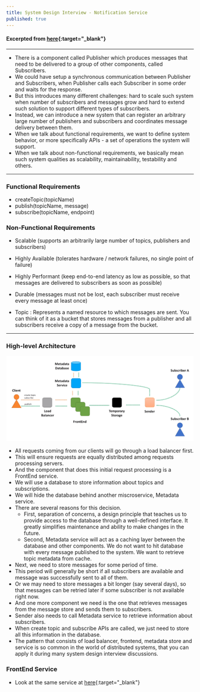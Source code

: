 ```yaml
---
title: System Design Interview - Notification Service
published: true
---
```


#### Excerpted from [here](https://youtu.be/bBTPZ9NdSk8){:target="_blank"}

-----------------------

- There is a component called Publisher which produces messages that need to be delivered to a group of other components, called Subscribers.
- We could have setup a synchronous communication between Publisher and Subscribers, when Publisher calls each Subscriber in some order and waits for the response.
- But this introduces many different challenges: hard to scale such system when number of subscribers and messages grow and hard to extend such solution to support different types of subscribers.
- Instead, we can introduce a new system that can register an arbitrary large number of publishers and subscribers and coordinates message delivery between them.
- When we talk about functional requirements, we want to define system behavior, or more specifically APIs - a set of operations the system will support.
- When we talk about non-functional requirements, we basically mean such system qualities as scalability, maintainability, testability and others.

-----------------------

### Functional Requirements
- createTopic(topicName) 
- publish(topicName, message)
- subscribe(topicName, endpoint) 

### Non-Functional Requirements
- Scalable (supports an arbitrarily large number of topics, publishers and subscribers)
- Highly Available (tolerates hardware / network failures, no single point of failure)
- Highly Performant (keep end-to-end latency as low as possible, so that messages are delivered to subscribers as soon as possible)
- Durable (messages must not be lost, each subscriber must receive every message at least once)

- Topic : Represents a named resource to which messages are sent. You can think of it as a bucket that stores messages from a publisher and all subscribers receive a copy of a message from the bucket.

-----------------------

### High-level Architecture

![High-level Architecture](../assets/ns_hla.png)

- All requests coming from our clients will go through a load balancer first.
- This will ensure requests are equally distributed among requests processing servers.
- And the component that does this initial request processing is a FrontEnd service.
- We will use a database to store information about topics and subscriptions.
- We will hide the database behind another miscroservice, Metadata service.
- There are several reasons for this decision.
  - First, separation of concerns, a design principle that teaches us to provide access to the database through a well-defined interface. It greatly simplifies maintenance and ability to make changes in the future.
  - Second, Metadata service will act as a caching layer between the database and other components. We do not want to hit database with every message published to the system. We want to retrieve topic metadata from cache.
- Next, we need to store messages for some period of time.
- This period will generally be short if all subscribers are available and message was successfully sent to all of them.
- Or we may need to store messages a bit longer (say several days), so that messages can be retried later if some subscriber is not available right now.
- And one more component we need is the one that retrieves messages from the message store and sends them to subscribers.
- Sender also needs to call Metadata service to retrieve information about subscribers.
- When create topic and subscribe APIs are called, we just need to store all this information in the database.
- The pattern that consists of load balancer, frontend, metadata store and service is so common in the world of distributed systems, that you can apply it during many system design interview discussions.

### FrontEnd Service

- Look at the same service at [here](system-design-interview-distributed-message-queue){:target="_blank"}
